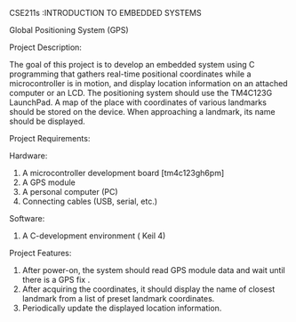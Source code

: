  CSE211s :INTRODUCTION TO EMBEDDED SYSTEMS
 
  Global Positioning System (GPS)
  
Project Description: 

The goal of this project is to develop an embedded system using C programming that 
gathers real-time positional coordinates while a microcontroller is in motion, and display 
location information on an attached computer or an LCD. The positioning system should 
use the TM4C123G LaunchPad. A map of the place with coordinates of various landmarks 
should be stored on the device. When approaching a landmark, its name should be 
displayed. 

Project Requirements: 

Hardware:

1. A microcontroller development board [tm4c123gh6pm]
2. A GPS module 
3. A personal computer (PC) 
4. Connecting cables (USB, serial, etc.)
   
Software: 
1. A C-development environment ( Keil 4)

Project Features:
1. After power-on, the system should read GPS module data and wait until there is 
a GPS fix . 
2. After acquiring the coordinates, it should display the name of closest landmark 
from a list of preset landmark coordinates. 
3. Periodically update the displayed location information.
